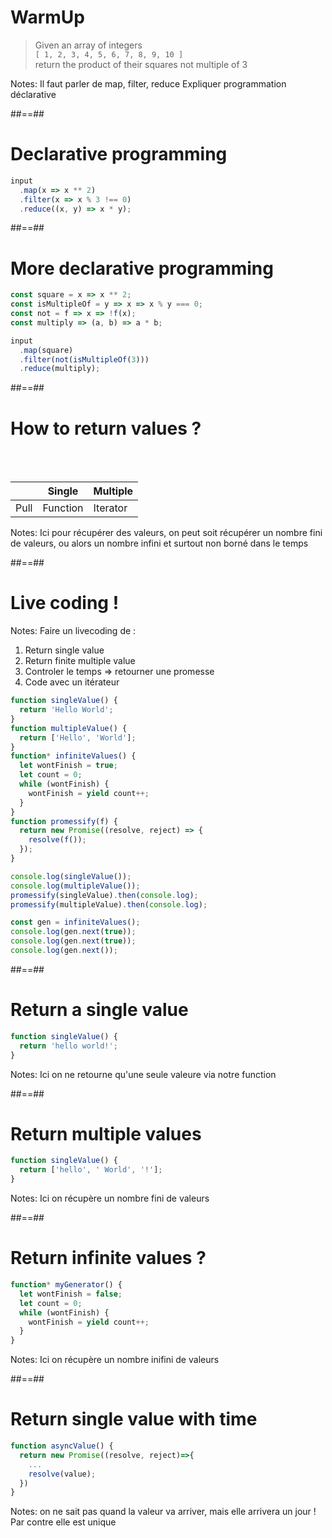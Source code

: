 # WarmUp

> Given an array of integers<br> `[ 1, 2, 3, 4, 5, 6, 7, 8, 9, 10 ]`<br>
> return the product of their squares not multiple of 3

Notes:
Il faut parler de map, filter, reduce
Expliquer programmation déclarative

##==##

<!-- .slide: class="with-code consolas" -->

# Declarative programming

```javascript
input
  .map(x => x ** 2)
  .filter(x => x % 3 !== 0)
  .reduce((x, y) => x * y);
```

<!-- .element: class="big-code" -->

##==##

<!-- .slide: class="with-code consolas" -->

# More declarative programming

```javascript
const square = x => x ** 2;
const isMultipleOf = y => x => x % y === 0;
const not = f => x => !f(x);
const multiply => (a, b) => a * b;

input
  .map(square)
  .filter(not(isMultipleOf(3)))
  .reduce(multiply);
```

<!-- .element: class="big-code" -->

##==##

# How to return values ?

<br><br>

|      | Single   | Multiple |
| ---- | -------- | -------- |
| Pull | Function | Iterator |

Notes:
Ici pour récupérer des valeurs, on peut soit récupérer un nombre fini de valeurs, ou alors un nombre infini et surtout non borné dans le temps

##==##

<!-- .slide: data-background="./assets/images/computer-keyboard-34153.jpg" class="transition" data-type-show="prez" -->

# Live coding !

Notes:
Faire un livecoding de :

1. Return single value
2. Return finite multiple value
3. Controler le temps => retourner une promesse
4. Code avec un itérateur

```javascript
function singleValue() {
  return 'Hello World';
}
function multipleValue() {
  return ['Hello', 'World'];
}
function* infiniteValues() {
  let wontFinish = true;
  let count = 0;
  while (wontFinish) {
    wontFinish = yield count++;
  }
}
function promessify(f) {
  return new Promise((resolve, reject) => {
    resolve(f());
  });
}

console.log(singleValue());
console.log(multipleValue());
promessify(singleValue).then(console.log);
promessify(multipleValue).then(console.log);

const gen = infiniteValues();
console.log(gen.next(true));
console.log(gen.next(true));
console.log(gen.next());
```

##==##

<!-- .slide: data-type-show="full" class="with-code consolas" -->

# Return a single value

```javascript
function singleValue() {
  return 'hello world!';
}
```

<!-- .element: class="big-code" -->

Notes:
Ici on ne retourne qu'une seule valeure via notre function

##==##

<!-- .slide: data-type-show="full" class="with-code consolas" -->

# Return multiple values

```javascript
function singleValue() {
  return ['hello', ' World', '!'];
}
```

<!-- .element: class="big-code" -->

Notes:
Ici on récupère un nombre fini de valeurs

##==##

<!-- .slide: data-type-show="full" class="with-code consolas" -->

# Return infinite values ?

```javascript
function* myGenerator() {
  let wontFinish = false;
  let count = 0;
  while (wontFinish) {
    wontFinish = yield count++;
  }
}
```

<!-- .element: class="big-code" -->

Notes:
Ici on récupère un nombre inifini de valeurs

##==##

<!-- .slide: data-type-show="full" class="with-code consolas" -->

# Return single value with time

```javascript
function asyncValue() {
  return new Promise((resolve, reject)=>{
    ...
    resolve(value);
  })
}
```

<!-- .element: class="big-code" -->

Notes:
on ne sait pas quand la valeur va arriver, mais elle arrivera un jour ! Par contre elle est unique

